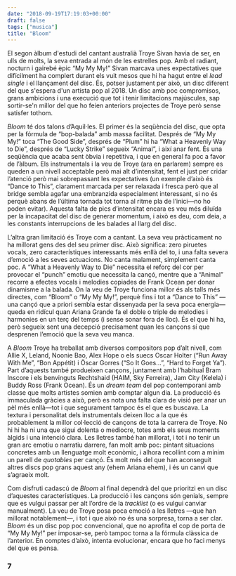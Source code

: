 ```yaml
---
date: "2018-09-19T17:19:03+00:00"
draft: false
tags: ["musica"]
title: "Bloom"
---
```

El segon àlbum d'estudi del cantant australià Troye Sivan havia de ser, en ulls de molts, la seva entrada al món de les estrelles pop. Amb el radiant, nocturn i gairebé èpic “My My My!” Sivan marcava unes expectatives que difícilment ha complert durant els vuit mesos que hi ha hagut entre el *lead single* i el llançament del disc. És, potser justament per això, un disc diferent del que s'espera d'un artista pop al 2018. Un disc amb poc compromisos, grans ambicions i una execució que tot i tenir limitacions majúscules, sap sortir-se'n millor del que ho feien anteriors projectes de Troye però sense satisfer tothom.<!-- more -->

*Bloom* té dos talons d’Aquil·les. El primer és la seqüència del disc, que opta per la fórmula de “bop-balada” amb massa facilitat. Després de “My My My!” toca “The Good Side”, després de “Plum” hi ha “What a Heavenly Way to Die”, després de “Lucky Strike” segueix “Animal”, i així anar fent. És una seqüència que acaba sent òbvia i repetitiva, i que en general fa poc a favor de l’àlbum. Els instrumentals i la veu de Troye (ara en parlarem) sempre es queden a un nivell acceptable però mai alt d’intensitat, fent el just per cridar l’atenció però mai sobrepassant les expectatives (un exemple d’això és “Dance to This”, clarament marcada per ser relaxada i fresca però que al bridge sembla agafar una embranzida especialment interessant, si no és perquè abans de l’última tornada tot torna al ritme pla de l’inici—no ho poden evitar). Aquesta falta de pics d’intensitat encara es veu més diluïda per la incapacitat del disc de generar momentum, i això es deu, com deia, a les constants interrupcions de les balades al llarg del disc. 

L’altra gran limitació és Troye com a cantant. La seva veu pràcticament no ha millorat gens des del seu primer disc. Això significa: zero piruetes vocals, zero característiques interessants més enllà del to, i una falta severa d’emoció a les seves actuacions. No canta malament, simplement canta poc. A “What a Heavenly Way to Die” necessita el reforç del cor per provocar el “punch” emotiu que necessita la cançó, mentre que a “Animal” recorre a efectes vocals i melodies copiades de Frank Ocean per donar dinamisme a la balada. On la veu de Troye funciona millor és als talls més directes, com “Bloom” o “My My My!”, perquè fins i tot a “Dance to This” —una cançó que a priori sembla estar dissenyada per la seva poca energia— queda en ridícul quan Ariana Grande fa el doble o triple de melodies i harmonies en un terç del temps (i sense sonar fora de lloc). És el que hi ha, però segueix sent una decepció precisament quan les cançons sí que desprenen l’emoció que la seva veu manca.

A *Bloom* Troye ha treballat amb diversos compositors pop d’alt nivell, com Allie X, Leland, Noonie Bao, Alex Hope o els suecs Oscar Holter (“Run Away With Me”, “Bon Appétit) i Öscar Gorres (“So It Goes...”, “Hard to Forget Ya”). Part d’aquests també produeixen cançons, juntament amb l’habitual Bram Inscore i els benvinguts Rechtshaid (HAIM, Sky Ferreira), Jam City (Kelela) i Buddy Ross (Frank Ocean). És un *dream team* del pop contemporani amb classe que molts artistes somien amb comptar algun dia. La producció és immaculada gràcies a això, però es nota una falta clara de visió per anar un pèl més enllà—tot i que segurament tampoc és el que es buscava. La textura i personalitat dels instrumentals deixen lloc a la que és probablement la millor col·lecció de cançons de tota la carrera de Troye. No hi hi ha ni una que sigui dolenta o mediocre, totes amb els seus moments àlgids i una intenció clara. Les lletres també han millorat, i tot i no tenir un gran arc emotiu o narratiu darrere, fan molt amb poc: pintant situacions concretes amb un llenguatge molt econòmic, i alhora recollint com a mínim un parell de *quotables* per cançó. És molt més del que han aconseguit altres discs pop grans aquest any (ehem Ariana ehem), i és un canvi que s’agraeix molt.

Com disfruti cadascú de *Bloom* al final dependrà del que prioritzi en un disc d’aquestes característiques. La producció i les cançons són genials, sempre que es vulgui passar per alt l’ordre de la *tracklist* (o es vulgui canviar manualment). La veu de Troye posa poca emoció a les lletres —que han millorat notablement—, i tot i que això no és una sorpresa, torna a ser clar. *Bloom* és un disc pop poc convencional, que no aprofita el cop de porta de “My My My!” per imposar-se, però tampoc torna a la fórmula clàssica de l’anterior. En comptes d’això, intenta evolucionar, encara que ho faci menys del que es pensa.


### 7
